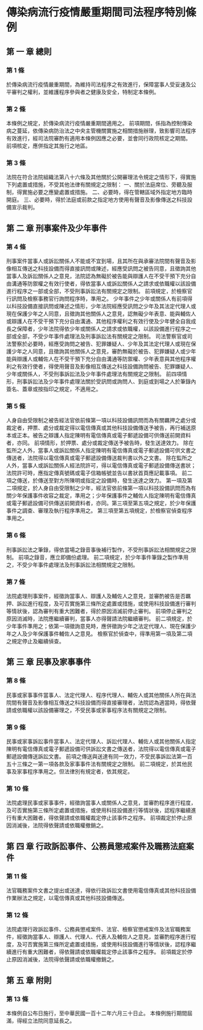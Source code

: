 # 傳染病流行疫情嚴重期間司法程序特別條例

##    第 一 章 總則

### 第 1 條

於傳染病流行疫情嚴重期間，為維持司法程序之有效進行，保障當事人受妥速及公平審判之權利，並維護程序參與者之健康及安全，特制定本條例。

### 第 2 條

本條例之規定，於傳染病流行疫情嚴重期間適用之。
前項期間，係指為控制傳染病之蔓延，依傳染病防治法之中央主管機關實施之相關措施辦理，致影響司法程序有效進行，經司法院審酌有適用本條例因應之必要，並會同行政院核定之期間。
前項核定，應併指定其施行之地區。

### 第 3 條

法院在符合法院組織法第八十六條及其他關於公開審理法令規定之情形下，得實施下列處置或措施，不受其他法律有關規定之限制：
一、關於法庭席位、旁聽及服制，得實施必要之應變處置或措施。
二、必要時，得在管轄區域外指定地方臨時開庭。
三、必要時，得於法庭或前款之指定地方使用有聲音及影像傳送之科技設備宣示裁判。

##    第 二 章 刑事案件及少年事件

### 第 4 條

刑事案件當事人或訴訟關係人不能或不宜到場，且其所在與承審法院間有聲音及影像相互傳送之科技設備而得直接訊問或陳述，經應受訊問之被告同意，且徵詢其他當事人及訴訟關係人之意見，法院認為無礙於被告能與辯護人在不受干預下充分自由溝通等防禦權之有效行使者，得依當事人或訴訟關係人之請求或依職權以該設備進行程序之一部或全部，不受刑事訴訟法有關規定之限制。
前項規定，於檢察官行訊問及檢察事務官行詢問程序時，準用之。
少年事件之少年或關係人有前項得以科技設備直接訊問或陳述之情形，少年法院經應受訊問之少年及其法定代理人或現在保護少年之人同意，且徵詢其他關係人之意見，認無礙少年表意、能與輔佐人或辯護人在不受干預下充分自由溝通、其他程序權利之有效行使及少年健全自我成長之保障者，少年法院得依少年或關係人之請求或依職權，以該設備進行程序之一部或全部，不受少年事件處理法及刑事訴訟法有關規定之限制。
司法警察官或司法警察於必要時，經應受詢問之被告、犯罪嫌疑人、少年及其法定代理人或現在保護少年之人同意，且徵詢其他關係人之意見，審酌無礙於被告、犯罪嫌疑人或少年能與辯護人或輔佐人在不受干預下充分自由溝通等防禦權、少年表意與其他程序權利之有效行使者，得使用聲音及影像相互傳送之科技設備詢問被告、犯罪嫌疑人、少年或關係人，不受刑事訴訟法及少年事件處理法有關規定之限制。
前四項情形，刑事訴訟法及少年事件處理法關於受訊問或詢問人、到庭或到場之人於筆錄內簽名、蓋章或按指印之規定，不適用之。

### 第 5 條

人身自由受限制之被告經法官依前條第一項以科技設備訊問而為有關羈押之處分或裁定者，押票、處分或裁定得以電信傳真或其他科技設備傳送予被告，再行補送原本或正本。被告之辯護人指定陳明有電信傳真或電子郵遞設備可供傳送前開資料者，亦同。
前項情形，於押票、處分或裁定傳送予被告時，發生送達效力。
除在監所之人外，當事人或訴訟關係人指定陳明有電信傳真或電子郵遞設備可供文書之傳送者，法院得以電信傳真或電子郵遞設備傳送裁判書以外之文書。
除在監所之人外，當事人或訴訟關係人經法院許可，得以電信傳真或電子郵遞設備傳送書狀；法院許可時，應指定傳真號碼或電子信箱帳號並告以書狀首頁應記載事項。
前二項之傳送，於傳送至對方所陳明或指定之設備時，發生送達之效力。
第一項及第二項規定，於人身自由受限制之少年，經法官依前條第一項以科技設備訊問而為有關少年保護事件收容之裁定，準用之；少年保護事件之輔佐人指定陳明有電信傳真或電子郵遞設備可供傳送前開資料者，亦同。第三項至第五項之規定，於少年保護事件之調查、審理及執行程序準用之。
第三項至第五項規定，於檢察官偵查程序準用之。

### 第 6 條

刑事訴訟法之筆錄，得依當場之錄音事後補行製作，不受刑事訴訟法相關規定之限制。
前項之錄音，應立即備份處理。
前二項規定，於少年事件筆錄之製作準用之，不受少年事件處理法及刑事訴訟法相關規定之限制。

### 第 7 條

法院處理刑事案件，經徵詢當事人、辯護人及輔佐人之意見，並審酌被告是否羈押、訴訟進行程度，及可否實施第三條所定處置或措施，或使用科技設備進行審判等情狀後，認為審判有重大困難者，得於原因消滅前停止審判。
前項停止審判之原因消滅時，法院應繼續審判，當事人亦得聲請法院繼續審判。
前二項規定，於少年事件準用之；依第一項徵詢意見時，應併徵詢少年之法定代理人、現在保護少年之人及少年保護事件輔佐人之意見。
檢察官於偵查中，得準用第一項及第二項之規定停止及繼續偵查。

##    第 三 章 民事及家事事件

### 第 8 條

民事或家事事件當事人、法定代理人、程序代理人、輔佐人或其他關係人所在與法院間有聲音及影像相互傳送之科技設備而得直接審理者，法院認為適當時，得依聲請或依職權以該設備審理之，不受民事或家事程序法有關規定之限制。

### 第 9 條

民事或家事訴訟事件當事人、法定代理人、訴訟代理人、輔佐人或其他關係人指定陳明有電信傳真或電子郵遞設備可供訴訟文書之傳送者，法院得以電信傳真或電子郵遞設備傳送訴訟文書。
前項之傳送與送達有同一效力，不受民事訴訟法第一百五十三條之一第一項各款及家事事件法有關規定之限制。
前二項規定，於其他民事及家事程序準用之。但法律別有規定者，依其規定。

### 第 10 條

法院處理民事或家事事件，經徵詢當事人或關係人之意見，並審酌程序進行程度，及可否實施第三條所定處置或措施，或使用科技設備進行等情狀後，認程序繼續進行有重大困難者，得依聲請或依職權裁定停止該事件之程序。
前項裁定於停止原因消滅後，法院得依聲請或依職權撤銷之。

##    第 四 章 行政訴訟事件、公務員懲戒案件及職務法庭案件

### 第 11 條

法官職務案件文書之提出或送達，得依行政訴訟文書使用電信傳真或其他科技設備作業辦法之規定，以電信傳真或其他科技設備傳送。

### 第 12 條

法院處理行政訴訟事件、公務員懲戒案件、法官、檢察官懲戒案件及法官職務案件，經徵詢當事人、辯護人、代理人、代表人及輔佐人之意見，並審酌程序進行程度，及可否實施第三條所定處置或措施，或使用科技設備進行等情狀後，認程序繼續進行有重大困難者，得依聲請或依職權裁定停止該事件之程序。
前項裁定於停止原因消滅後，法院得依聲請或依職權撤銷之。

##    第 五 章 附則

### 第 13 條

本條例自公布日施行，至中華民國一百十二年六月三十日止。
本條例施行期間屆滿，得經立法院同意延長之。
